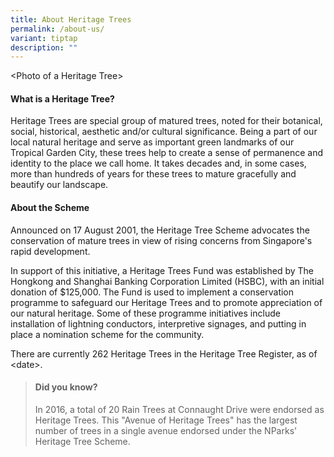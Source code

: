 ```yaml
---
title: About Heritage Trees
permalink: /about-us/
variant: tiptap
description: ""
---
```

<p>&lt;Photo of a Heritage Tree&gt;</p>
<h4><strong>What is a Heritage Tree?</strong></h4>
<p>Heritage Trees are special group of matured trees, noted for their botanical,
social, historical, aesthetic and/or cultural significance. Being a part
of our local natural heritage and serve as important green landmarks of
our Tropical Garden City, these trees help to create a sense of permanence
and identity to the place we call home. It takes decades and, in some cases,
more than hundreds of years for these trees to mature gracefully and beautify
our landscape.</p>
<p></p>
<h4><strong>About the Scheme</strong></h4>
<p>Announced on 17 August 2001, the Heritage Tree Scheme advocates the conservation
of mature trees in view of rising concerns from Singapore's rapid development.</p>
<p>In support of this initiative, a Heritage Trees Fund was established by
The Hongkong and Shanghai Banking Corporation Limited (HSBC), with an initial
donation of $125,000. The Fund is used to implement a conservation programme
to safeguard our Heritage Trees and to promote appreciation of our natural
heritage. Some of these programme initiatives include installation of lightning
conductors, interpretive signages, and putting in place a nomination scheme
for the community.</p>
<p>There are currently 262 Heritage Trees in the Heritage Tree Register,
as of &lt;date&gt;.</p>
<p></p>
<blockquote>
<h4><strong>Did you know?</strong></h4>
<p>In 2016, a total of 20 Rain Trees at Connaught Drive were endorsed as
Heritage Trees. This "Avenue of Heritage Trees" has the largest number
of trees in a single avenue endorsed under the NParks' Heritage Tree Scheme.</p>
</blockquote>
<p></p>